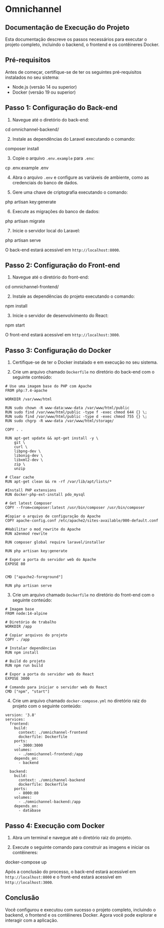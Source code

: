 # Omnichannel

## Documentação de Execução do Projeto

Esta documentação descreve os passos necessários para executar o projeto completo, incluindo o backend, o frontend e os contêineres Docker.

## Pré-requisitos

Antes de começar, certifique-se de ter os seguintes pré-requisitos instalados no seu sistema:

- Node.js (versão 14 ou superior)
- Docker (versão 19 ou superior)

## Passo 1: Configuração do Back-end

1. Navegue até o diretório do back-end:

cd omnichannel-backend/


2. Instale as dependências do Laravel executando o comando:

composer install


3. Copie o arquivo `.env.example` para `.env`:

cp .env.example .env


4. Abra o arquivo `.env` e configure as variáveis de ambiente, como as credenciais do banco de dados.

5. Gere uma chave de criptografia executando o comando:

php artisan key:generate


6. Execute as migrações do banco de dados:

php artisan migrate


7. Inicie o servidor local do Laravel:

php artisan serve


O back-end estará acessível em `http://localhost:8000`.

## Passo 2: Configuração do Front-end

1. Navegue até o diretório do front-end:

cd omnichannel-frontend/


2. Instale as dependências do projeto executando o comando:

npm install


3. Inicie o servidor de desenvolvimento do React:

npm start


O front-end estará acessível em `http://localhost:3000`.

## Passo 3: Configuração do Docker

1. Certifique-se de ter o Docker instalado e em execução no seu sistema.

2. Crie um arquivo chamado `Dockerfile` no diretório do back-end com o seguinte conteúdo:
```
# Use uma imagem base do PHP com Apache
FROM php:7.4-apache

WORKDIR /var/www/html

RUN sudo chown -R www-data:www-data /var/www/html/public
RUN sudo find /var/www/html/public -type f -exec chmod 644 {} \;
RUN sudo find /var/www/html/public -type d -exec chmod 755 {} \;
RUN sudo chgrp -R www-data /var/www/html/storage/

COPY . .

RUN apt-get update && apt-get install -y \
    git \
    curl \
    libpng-dev \
    libonig-dev \
    libxml2-dev \
    zip \
    unzip

# Clear cache
RUN apt-get clean && rm -rf /var/lib/apt/lists/*

#Install PHP extensions
RUN docker-php-ext-install pdo_mysql 

# Get latest Composer
COPY --from=composer:latest /usr/bin/composer /usr/bin/composer

#Copiar o arquivo de configuração do Apache
COPY apache-config.conf /etc/apache2/sites-available/000-default.conf

#Habilitar o mod_rewrite do Apache
RUN a2enmod rewrite

RUN composer global require laravel/installer

RUN php artisan key:generate

# Expor a porta do servidor web do Apache
EXPOSE 80


CMD ["apache2-foreground"]

RUN php artisan serve
```



3. Crie um arquivo chamado `Dockerfile` no diretório do front-end com o seguinte conteúdo:
```
# Imagem base
FROM node:14-alpine

# Diretório de trabalho
WORKDIR /app

# Copiar arquivos do projeto
COPY . /app

# Instalar dependências
RUN npm install

# Build do projeto
RUN npm run build

# Expor a porta do servidor web do React
EXPOSE 3000

# Comando para iniciar o servidor web do React
CMD ["npm", "start"]
```

4. Crie um arquivo chamado `docker-compose.yml` no diretório raiz do projeto com o seguinte conteúdo:

```
version: '3.8'
services:
  frontend:
    build:
      context: ./omnichannel-frontend
      dockerfile: Dockerfile
    ports:
      - 3000:3000
    volumes:
      - ./omnichannel-frontend:/app
    depends_on:
      - backend

  backend:
    build:
      context: ./omnichannel-backend
      dockerfile: Dockerfile
    ports:
      - 8000:80
    volumes:
      - ./omnichannel-backend:/app
    depends_on:
      - database
```


## Passo 4: Execução com Docker

1. Abra um terminal e navegue até o diretório raiz do projeto.

2. Execute o seguinte comando para construir as imagens e iniciar os contêineres:

docker-compose up


Após a conclusão do processo, o back-end estará acessível em `http://localhost:8000` e o front-end estará acessível em `http://localhost:3000`.

## Conclusão

Você configurou e executou com sucesso o projeto completo, incluindo o backend, o frontend e os contêineres Docker. Agora você pode explorar e interagir com a aplicação.







